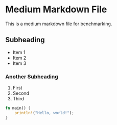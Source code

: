 # Medium Markdown File

This is a medium markdown file for benchmarking.

## Subheading

- Item 1
- Item 2
- Item 3

### Another Subheading

1. First
2. Second
3. Third

```rust
fn main() {
    println!("Hello, world!");
}
```
